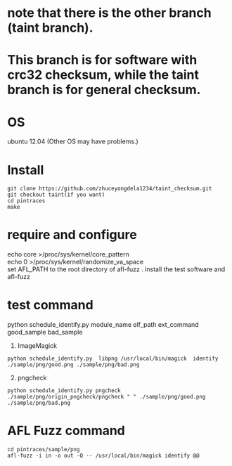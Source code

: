 # note that there is the other branch (taint branch).   
# This branch is for software with crc32 checksum, while the taint branch is for general checksum.  

# OS
ubuntu 12.04 (Other OS may have problems.)

# Install
```
git clone https://github.com/zhuceyongdela1234/taint_checksum.git  
git checkout taint(if you want)
cd pintraces  
make 
``` 

# require and configure
echo core >/proc/sys/kernel/core_pattern  
echo 0 >/proc/sys/kernel/randomize_va_space  
set  AFL_PATH to the root directory of afl-fuzz .
install the test software and afl-fuzz   

# test command
python schedule_identify.py  module_name elf_path ext_command good_sample bad_sample   
1. ImageMagick
``` 
python schedule_identify.py  libpng /usr/local/bin/magick  identify ./sample/png/good.png ./sample/png/bad.png
```
2. pngcheck
```
python schedule_identify.py pngcheck ./sample/png/origin_pngcheck/pngcheck " " ./sample/png/good.png ./sample/png/bad.png
```

# AFL Fuzz command
```
cd pintraces/sample/png  
afl-fuzz -i in -o out -Q -- /usr/local/bin/magick identify @@  
```